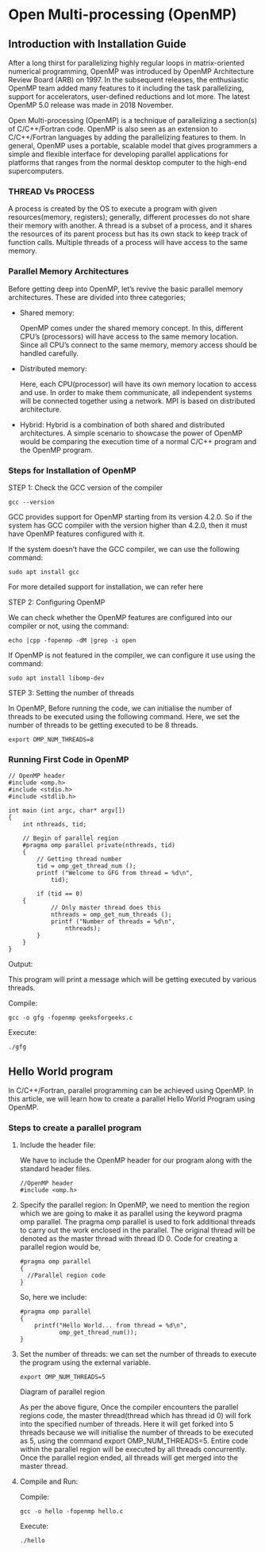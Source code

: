 # Open Multi-processing (OpenMP)

## Introduction with Installation Guide

After a long thirst for parallelizing highly regular loops in matrix-oriented numerical
programming, OpenMP was introduced by OpenMP Architecture Review Board (ARB) on 1997.
In the subsequent releases, the enthusiastic OpenMP team added many features to it
including the task parallelizing, support for accelerators, user-defined reductions
and lot more.
The latest OpenMP 5.0 release was made in 2018 November.

Open Multi-processing (OpenMP) is a technique of parallelizing a section(s) of
C/C++/Fortran code.
OpenMP is also seen as an extension to C/C++/Fortran languages by adding the
parallelizing features to them.
In general, OpenMP uses a portable, scalable model that gives programmers a simple and
flexible interface for developing parallel applications for platforms that ranges from
the normal desktop computer to the high-end supercomputers.

### THREAD Vs PROCESS

A process is created by the OS to execute a program with given resources(memory,
registers); generally, different processes do not share their memory with another.
A thread is a subset of a process, and it shares the resources of its parent process but
has its own stack to keep track of function calls.
Multiple threads of a process will have access to the same memory.

### Parallel Memory Architectures

Before getting deep into OpenMP, let’s revive the basic parallel memory architectures.
These are divided into three categories;

- Shared memory:

  []()

  OpenMP comes under the shared memory concept.
  In this, different CPU’s (processors) will have access to the same memory location.
  Since all CPU’s connect to the same memory, memory access should be handled carefully.

- Distributed memory:

  []()

  Here, each CPU(processor) will have its own memory location to access and use.
  In order to make them communicate, all independent systems will be connected together using
  a network.
  MPI is based on distributed architecture.

- Hybrid:
  Hybrid is a combination of both shared and distributed architectures.
  A simple scenario to showcase the power of OpenMP would be comparing the execution time of
  a normal C/C++ program and the OpenMP program.
  
### Steps for Installation of OpenMP

STEP 1: Check the GCC version of the compiler

``` 
gcc --version
```

GCC provides support for OpenMP starting from its version 4.2.0.
So if the system has GCC compiler with the version higher than 4.2.0, then it must have
OpenMP features configured with it.

[]()

If the system doesn’t have the GCC compiler, we can use the following command:

```
sudo apt install gcc
```

For more detailed support for installation, we can refer here

STEP 2: Configuring OpenMP

We can check whether the OpenMP features are configured into our compiler or not, using
the command:

```
echo |cpp -fopenmp -dM |grep -i open
```

[]()

If OpenMP is not featured in the compiler, we can configure it use using the command:

```
sudo apt install libomp-dev
```

STEP 3: Setting the number of threads

In OpenMP, Before running the code, we can initialise the number of threads to be executed
using the following command.
Here, we set the number of threads to be getting executed to be 8 threads.

```
export OMP_NUM_THREADS=8
```

### Running First Code in OpenMP

```
// OpenMP header 
#include <omp.h> 
#include <stdio.h> 
#include <stdlib.h> 

int main (int argc, char* argv[]) 
{ 
	int nthreads, tid; 

	// Begin of parallel region 
	#pragma omp parallel private(nthreads, tid) 
	{ 
		// Getting thread number 
		tid = omp_get_thread_num (); 
		printf ("Welcome to GFG from thread = %d\n", 
			tid); 

		if (tid == 0)
    { 
			// Only master thread does this 
			nthreads = omp_get_num_threads (); 
			printf ("Number of threads = %d\n", 
				nthreads); 
		} 
	} 
} 
```

Output:

[]()

This program will print a message which will be getting executed by various threads.

Compile:

```
gcc -o gfg -fopenmp geeksforgeeks.c
```

Execute:

```
./gfg
```

## Hello World program

In C/C++/Fortran, parallel programming can be achieved using OpenMP.
In this article, we will learn how to create a parallel Hello World Program using OpenMP.

### Steps to create a parallel program

1. Include the header file:

   We have to include the OpenMP header for our program along with the standard header files.

   ```
   //OpenMP header
   #include <omp.h>
   ```

2. Specify the parallel region: In OpenMP, we need to mention the region which we are going to
   make it as parallel using the keyword pragma omp parallel.
   The pragma omp parallel is used to fork additional threads to carry out the work enclosed
   in the parallel.
   The original thread will be denoted as the master thread with thread ID 0.
   Code for creating a parallel region would be,

   ```
   #pragma omp parallel
   {
     //Parallel region code 
   } 
   ```

   So, here we include:

   ```
   #pragma omp parallel                   
   {
       printf("Hello World... from thread = %d\n", 
              omp_get_thread_num());
   }
   ```

3. Set the number of threads:
   we can set the number of threads to execute the program using the external variable.

   ```
   export OMP_NUM_THREADS=5
   ```

   Diagram of parallel region

   []()

   As per the above figure, Once the compiler encounters the parallel regions code,
   the master thread(thread which has thread id 0) will fork into the specified number
   of threads.
   Here it will get forked into 5 threads because we will initialise the number of threads
   to be executed as 5, using the command export OMP_NUM_THREADS=5.
   Entire code within the parallel region will be executed by all threads concurrently.
   Once the parallel region ended, all threads will get merged into the master thread.

4. Compile and Run:

   Compile:

   ```
   gcc -o hello -fopenmp hello.c
   ```
 
    Execute:

   ```
   ./hello
   ```
